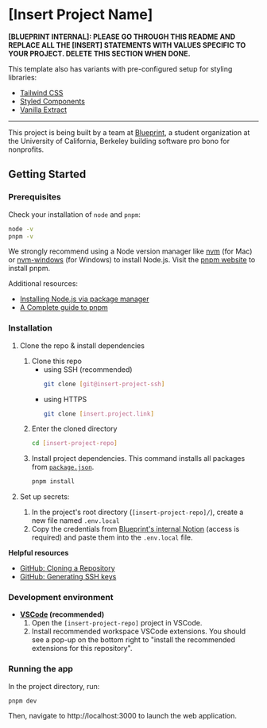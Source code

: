 # \[Insert Project Name\]

**[BLUEPRINT INTERNAL]: PLEASE GO THROUGH THIS README AND REPLACE ALL THE [INSERT] STATEMENTS WITH VALUES SPECIFIC TO YOUR PROJECT. DELETE THIS SECTION WHEN DONE.**

This template also has variants with pre-configured setup for styling libraries:
- [Tailwind CSS](https://github.com/calblueprint/web-app-template/tree/tailwind)
- [Styled Components](https://github.com/calblueprint/web-app-template/tree/styled-components)
- [Vanilla Extract](https://github.com/calblueprint/web-app-template/tree/vanilla-extract)

---

This project is being built by a team at [Blueprint](https://calblueprint.org), a student organization at the University of California, Berkeley building software pro bono for nonprofits.

## Getting Started

### Prerequisites

Check your installation of `node` and `pnpm`:

```bash
node -v
pnpm -v
```

We strongly recommend using a Node version manager like [nvm](https://github.com/nvm-sh/nvm) (for Mac) or [nvm-windows](https://github.com/coreybutler/nvm-windows) (for Windows) to install Node.js. Visit the [pnpm website](https://pnpm.io/installation) to install pnpm.

Additional resources:
- [Installing Node.js via package manager](https://nodejs.org/en/download/package-manager/all#nvm)
- [A Complete guide to pnpm](https://refine.dev/blog/how-to-use-pnpm/#uninstall-packages-with-pnpm)

### Installation

1. Clone the repo & install dependencies

   1. Clone this repo
      - using SSH (recommended)
        ```bash
        git clone [git@insert-project-ssh]
        ```
      - using HTTPS
        ```bash
        git clone [insert.project.link]
        ```
   2. Enter the cloned directory
      ```bash
      cd [insert-project-repo]
      ```
   3. Install project dependencies. This command installs all packages from [`package.json`](package.json).
      ```bash
      pnpm install
      ```

2. Set up secrets:
   1. In the project's root directory (`[insert-project-repo]/`), create a new file named `.env.local`
   2. Copy the credentials from [Blueprint's internal Notion](https://www.notion.so/calblueprint/Environment-Setup-6fb1e251cdca4393b9dd47a3436abc11?pvs=4#9c2ff603f7a44348835c97e96d521d2d) (access is required) and paste them into the `.env.local` file.

**Helpful resources**

- [GitHub: Cloning a Repository](https://docs.github.com/en/repositories/creating-and-managing-repositories/cloning-a-repository#cloning-a-repository)
- [GitHub: Generating SSH keys](https://docs.github.com/en/authentication/connecting-to-github-with-ssh/generating-a-new-ssh-key-and-adding-it-to-the-ssh-agent)

### Development environment

- **[VSCode](https://code.visualstudio.com/) (recommended)**
  1. Open the `[insert-project-repo]` project in VSCode.
  2. Install recommended workspace VSCode extensions. You should see a pop-up on the bottom right to "install the recommended extensions for this repository".

### Running the app

In the project directory, run:

```shell
pnpm dev
```

Then, navigate to http://localhost:3000 to launch the web application.
